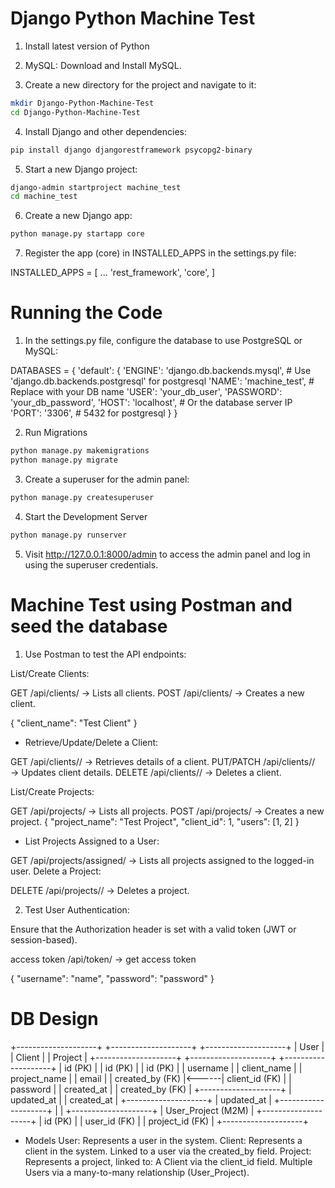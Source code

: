 # Django Python Machine Test



1. Install latest version of Python

2. MySQL: Download and Install MySQL.

3. Create a new directory for the project and navigate to it:

```bash
mkdir Django-Python-Machine-Test
cd Django-Python-Machine-Test
```

4. Install Django and other dependencies:

```bash
pip install django djangorestframework psycopg2-binary
```

5. Start a new Django project:

```bash
django-admin startproject machine_test
cd machine_test
```

6. Create a new Django app:

```bash
python manage.py startapp core
```

7. Register the app (core) in INSTALLED_APPS in the settings.py file:

INSTALLED_APPS = [
    ...
    'rest_framework',
    'core',
]




# Running the Code



1. In the settings.py file, configure the database to use PostgreSQL or MySQL:

DATABASES = {
    'default': {
        'ENGINE': 'django.db.backends.mysql',  # Use 'django.db.backends.postgresql' for postgresql
        'NAME': 'machine_test',  # Replace with your DB name
        'USER': 'your_db_user',
        'PASSWORD': 'your_db_password',
        'HOST': 'localhost',  # Or the database server IP
        'PORT': '3306',  # 5432 for postgresql
    }
}


2. Run Migrations

```bash
python manage.py makemigrations
python manage.py migrate
```


3. Create a superuser for the admin panel:

```bash
python manage.py createsuperuser
```


4. Start the Development Server

```bash
python manage.py runserver
```

5. Visit http://127.0.0.1:8000/admin to access the admin panel and log in using the superuser credentials.




# Machine Test using Postman and seed the database

1. Use Postman to test the API endpoints:

List/Create Clients:

GET /api/clients/ → Lists all clients.
POST /api/clients/ → Creates a new client. 

{
    "client_name": "Test Client"
}



- Retrieve/Update/Delete a Client:

GET /api/clients/<id>/ → Retrieves details of a client.
PUT/PATCH /api/clients/<id>/ → Updates client details.
DELETE /api/clients/<id>/ → Deletes a client.

List/Create Projects:

GET /api/projects/ → Lists all projects.
POST /api/projects/ → Creates a new project.
{
    "project_name": "Test Project",
    "client_id": 1,
    "users": [1, 2]
}


- List Projects Assigned to a User:

GET /api/projects/assigned/ → Lists all projects assigned to the logged-in user.
Delete a Project:

DELETE /api/projects/<id>/ → Deletes a project.


2. Test User Authentication:

Ensure that the Authorization header is set with a valid token (JWT or session-based).

access token /api/token/ → get access token

{
    "username": "name",
    "password": "password"
}






# DB Design




+--------------------+       +--------------------+       +--------------------+
|       User         |       |       Client       |       |      Project       |
+--------------------+       +--------------------+       +--------------------+
| id (PK)           |       | id (PK)           |       | id (PK)           |
| username          |       | client_name       |       | project_name      |
| email             |       | created_by (FK)   |<------| client_id (FK)    |
| password          |       | created_at        |       | created_by (FK)   |
+--------------------+       | updated_at        |       | created_at        |
                             +--------------------+       | updated_at        |
                                                         +--------------------+
                                                               |
                                                               |
                                                       +--------------------+
                                                       | User_Project (M2M) |
                                                       +--------------------+
                                                       | id (PK)           |
                                                       | user_id (FK)      |
                                                       | project_id (FK)   |
                                                       +--------------------+







- Models
User: Represents a user in the system.
Client: Represents a client in the system. Linked to a user via the created_by field.
Project: Represents a project, linked to:
A Client via the client_id field.
Multiple Users via a many-to-many relationship (User_Project).


























